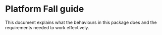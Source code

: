 # Platform Fall guide 

This document explains what the behaviours in this package does and the requirements needed to work effectively.
